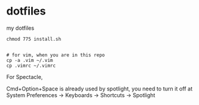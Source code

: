 # dotfiles

my dotfiles

```
chmod 775 install.sh


# for vim, when you are in this repo
cp -a .vim ~/.vim
cp .vimrc ~/.vimrc
```

For Spectacle,

Cmd+Option+Space is already used by spotlight, you need to turn it off at System Preferences -> Keyboards -> Shortcuts -> Spotlight
